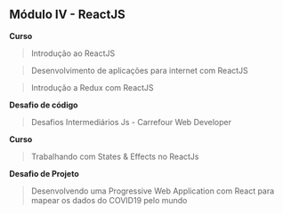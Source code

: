 ## Módulo IV - ReactJS

**Curso**

> Introdução ao ReactJS

> Desenvolvimento de aplicações para internet com ReactJS

> Introdução a Redux com ReactJS



**Desafio de código**

> Desafios Intermediários Js - Carrefour Web Developer



**Curso**

> Trabalhando com States & Effects no ReactJs



**Desafio de Projeto**

> Desenvolvendo uma Progressive Web Application com React para mapear os dados do COVID19 pelo mundo



